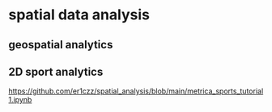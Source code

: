 # spatial data analysis
## geospatial analytics

## 2D sport analytics 
https://github.com/er1czz/spatial_analysis/blob/main/metrica_sports_tutorial1.ipynb
